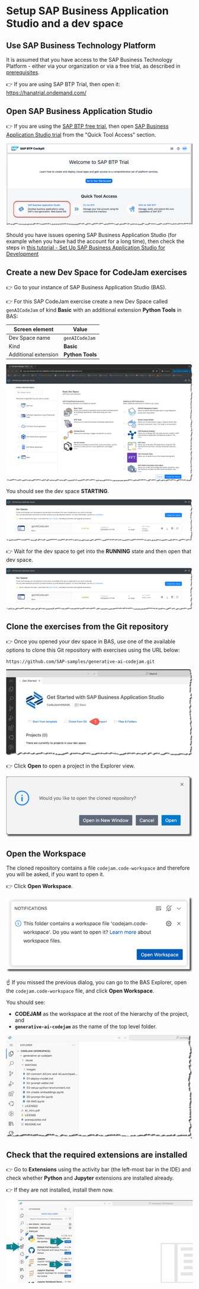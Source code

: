 # Setup SAP Business Application Studio and a dev space

## Use SAP Business Technology Platform
It is assumed that you have access to the SAP Business Technology Platform - either via your organization or via a free trial, as described in [prerequisites](../prerequisites.md).

👉 If you are using SAP BTP Trial, then open it: https://hanatrial.ondemand.com/

## Open SAP Business Application Studio
👉 If you are using the [SAP BTP free trial](https://account.hanatrial.ondemand.com/trial/#/home/trial), then open [SAP Business Application Studio trial](https://triallink.us10.trial.applicationstudio.cloud.sap/) from the "Quick Tool Access" section.

![Open BAS Trial](images/setup0010.png)

Should you have issues opening SAP Business Application Studio (for example when you have had the account for a long time), then check the steps in [this tutorial - Set Up SAP Business Application Studio for Development](https://developers.sap.com/tutorials/appstudio-onboarding.html)

## Create a new Dev Space for CodeJam exercises

👉 Go to your instance of SAP Business Application Studio (BAS).

👉 For this SAP CodeJam exercise create a new Dev Space called `genAICodeJam` of kind **Basic** with an additional extension **Python Tools** in BAS:

|Screen element|Value|
|-|-|
|Dev Space name|`genAICodeJam`|
|Kind|**Basic**|
|Additional extension|**Python Tools**|

![Create a Dev Space](images/2024-07-23_15-17-11.png)

You should see the dev space **STARTING**.

![Dev Space is Starting](images/2024-07-23_15-18-00.png)

👉 Wait for the dev space to get into the **RUNNING** state and then open that dev space.

![Dev Space is Running](images/2024-07-23_15-18-00copy.png)

## Clone the exercises from the Git repository

👉 Once you opened your dev space in BAS, use one of the available options to clone this Git repository with exercises using the URL below: 
```sh
https://github.com/SAP-samples/generative-ai-codejam.git
```

![Clone the repo](images/setup0030.png)

👉 Click **Open** to open a project in the Explorer view.

![Open a project](images/setup0040.png)

## Open the Workspace

The cloned repository contains a file `codejam.code-workspace` and therefore you will be asked, if you want to open it. 

👉 Click **Open Workspace**.

![Automatic notification to open a workspace](images/setup0042.png)

☝️ If you missed the previous dialog, you can go to the BAS Explorer, open the `codejam.code-workspace` file, and click **Open Workspace**.

You should see:
* **CODEJAM** as the workspace at the root of the hierarchy of the project, and
* **`generative-ai-codejam`** as the name of the top level folder.

![Open a workspace](images/2024-07-24_07-46-46.png)

## Check that the required extensions are installed

👉 Go to **Extensions** using the activity bar (the left-most bar in the IDE) and check whether **Python** and **Jupyter** extensions are installed already.

👉 If they are not installed, install them now.

![Extensions to install](images/2024-07-24_07-47-03.png)